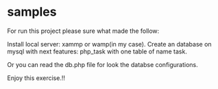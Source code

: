 # samples

For run this project please sure what made the follow:

Install local server: xammp or wamp(in my case).
Create an database on mysql with next features: php_task with one table of name task.

Or you can read the db.php file for look the databse configurations.

Enjoy this exercise.!!
